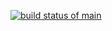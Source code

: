 [![build status of main](https://travis-ci.org/jasisboredsojoinedgithub/Triangle567.svg?branch=main)](https://travis-ci.org/jasisboredsojoinedgithub/Triangle567)
